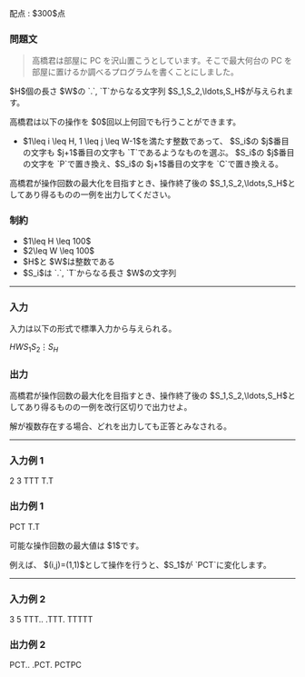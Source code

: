 
<div>

<span>

<span>

<p>
配点 : $300$点
</p>

<div>

<section>

### **問題文**

<blockquote>

<p>
高橋君は部屋に PC を沢山置こうとしています。そこで最大何台の PC を部屋に置けるか調べるプログラムを書くことにしました。
</p>

</blockquote>

<p>
$H$個の長さ $W$の `.`, `T`からなる文字列 $S_1,S_2,\ldots,S_H$が与えられます。 
</p>

<p>
高橋君は以下の操作を $0$回以上何回でも行うことができます。
</p>

<ul>

<li>
$1\leq i \leq H, 1 \leq j \leq W-1$を満たす整数であって、 $S_i$の $j$番目の文字も $j+1$番目の文字も `T`であるようなものを選ぶ。 $S_i$の $j$番目の文字を `P`で置き換え、$S_i$の $j+1$番目の文字を `C`で置き換える。
</li>

</ul>

<p>
高橋君が操作回数の最大化を目指すとき、操作終了後の $S_1,S_2,\ldots,S_H$としてあり得るものの一例を出力してください。
</p>

</section>

</div>

<div>

<section>

### **制約**

<ul>

<li>
$1\leq H \leq 100$
</li>

<li>
$2\leq W \leq 100$
</li>

<li>
$H$と $W$は整数である
</li>

<li>
$S_i$は `.`, `T`からなる長さ $W$の文字列
</li>

</ul>

</section>

</div>

---

<div>

<div>

<section>

### **入力**

<p>
入力は以下の形式で標準入力から与えられる。
</p>

<div>

$H$$W$$S_1$$S_2$$\vdots$$S_H$
</div>

</section>

</div>

<div>

<section>

### **出力**

<p>
高橋君が操作回数の最大化を目指すとき、操作終了後の $S_1,S_2,\ldots,S_H$としてあり得るものの一例を改行区切りで出力せよ。
</p>

<p>
解が複数存在する場合、どれを出力しても正答とみなされる。
</p>

</section>

</div>

</div>

---

<div>

<section>

### **入力例 1**

<div>

2 3
TTT
T.T

</div>

</section>

</div>

<div>

<section>

### **出力例 1**

<div>

PCT
T.T

</div>

<p>
可能な操作回数の最大値は $1$です。
</p>

<p>
例えば、 $(i,j)=(1,1)$として操作を行うと、$S_1$が `PCT`に変化します。
</p>

</section>

</div>

---

<div>

<section>

### **入力例 2**

<div>

3 5
TTT..
.TTT.
TTTTT

</div>

</section>

</div>

<div>

<section>

### **出力例 2**

<div>

PCT..
.PCT.
PCTPC

</div>

</section>

</div>

</span>

</span>

</div>
